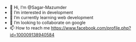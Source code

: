 - 👋 Hi, I’m @Sagar-Mazumder
- 👀 I’m interested in development
- 🌱 I’m currently learning web development
- 💞️ I’m looking to collaborate on google
- 📫 How to reach me https://www.facebook.com/profile.php?id=100009138940584

<!---
Sagar-Mazumder/Sagar-Mazumder is a ✨ special ✨ repository because its `README.md` (this file) appears on your GitHub profile.
You can click the Preview link to take a look at your changes.
--->
